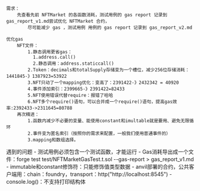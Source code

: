 ```
需求：
    先查看先前 NFTMarket 的各函数消耗，测试用例的 gas report 记录到 gas_report_v1.md尝试优化 NFTMarket 合约，
        尽可能减少 gas ，测试用例 用例的 gas report 记录到 gas_report_v2.md

优化gas
    NFT文件：
        1.静态调用更省gas：
          1.address.call()
          2.静态调用：address.staticcall()
        2.Token：decimals和totalSupply存储变为一个槽位，减少256位存储消耗：1441845-》1387923=53922
        3.NFT只动了一个mapping优化：变高了：2391422-》2432342 = 40920
        4.事件添加索引：2399665-》2391422=82433
        5.NFT使用错误代替require：报错了哈哈
        6.NFT多个require()语句，可以合并成一个require()语句，提高gas效率:2392433->2311645=80788
    再次精进：
        1.函数内减少不必要的变量、能使用constant和imultable就是要用、避免无限循环
        2.事件变为匿名索引（按照你的需求来配置，一般我们使用普通事件的）
        3.mapping和数组选择。

```

遇到的问题
    - 测试用例必须包含一个测试函数，才能运行
    - Gas消耗导出成一个文件：forge test test/NFTMarketGasTest.t.sol --gas-report > gas_report_v1.md
    - immutable和constant修饰符：只能修饰值类型数据
    - anvil部署的合约，公共客户端用：chain：foundry，transport：http("http://localhost:8545")
    - console.log()：不支持打印结构体 




